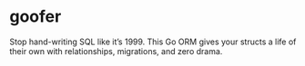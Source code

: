 # goofer
Stop hand-writing SQL like it’s 1999. This Go ORM gives your structs a life of their own  with relationships, migrations, and zero drama.
